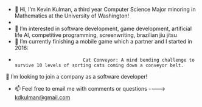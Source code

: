 - 👋 Hi, I’m Kevin Kulman, a third year Computer Science Major minoring in Mathematics at the University of Washington!
- 
- 👀 I’m interested in software development, game development, artificial life AI, competitive programming, screenwriting, brazilian jiu jitsu
- 🌱 I’m currently finishing a mobile game which a partner and I started in 2016:
-                              Cat Conveyor: A mind bending challenge to survive 10 levels of sorting cats coming down a conveyor belt.


💞️ I’m looking to join a company as a software developer!

- 📫 Feel free to email me with comments or questions ----> kdkulman@gmail.com 

<!---
kdkulman/kdkulman is a ✨ special ✨ repository because its `README.md` (this file) appears on your GitHub profile.
You can click the Preview link to take a look at your changes.
--->
